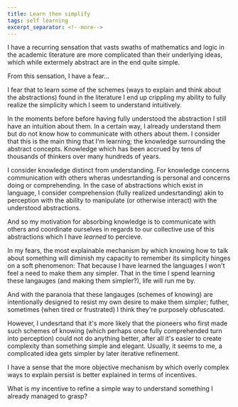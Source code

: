 ```yaml
---
title: Learn then simplify
tags: self learning
excerpt_separator: <!--more-->
---
```



I have a recurring sensation that vasts swaths of mathematics and logic in the academic literature are more complicated than their underlying ideas, which while extermely abstract are in the end quite simple.

From this sensation, I have a fear...  
<!--more-->
I fear that to learn some of the schemes (ways to explain and think about the abstractions) found in the literature I end up crippling my ability to fully realize the simplicity which I seem to understand intuitively.

In the moments before before having fully understood the abstraction I still have an intuition about them. In a certain way, I already understand them but do not know how to communicate with others about them. I consider that this is the main thing that I'm learning; the knowledge surrounding the abstract concepts. Knowledge which has been accrued by tens of thousands of thinkers over many hundreds of years.

I consider knowledge distinct from understanding. For knowledge concerns communication with others wheras undesrtanding is personal and concerns doing or comprehending. In the case of abstractions which exist in language, I consider comprehension (fully realized undesrtanding) akin to perception with the ability to manipulate (or otherwise interact) with the understood abstractions.

And so my motivation for absorbing knowledge is to communicate with others and coordinate ourselves in regards to our collective use of this abstractions which I have _learned_ to percieve.

In my fears, the most explainable mechanism by which knowing how to talk about something will diminish my capacity to remember its simplicity hinges on a soft phenomenon:
That because I have learned the languages I won't feel a need to make them any simpler.
That in the time I spend learning these langauges (and making them simpler?), life will run me by.

And with the paranoia that these langauges (schemes of knowing) are intentionally designed to resist my own desire to make them simpler; futher, sometimes (when tired or frustrated) I think they're purposely obfuscated.

However, I undesrtand that it's more likely that the pioneers who first made such schemes of knowing (which perhaps once fully comprehended turn into perception) could not do anything better, after all it's easier to create complexity than something simple and elegant.
Usually, it seems to me, a complicated idea gets simpler by later iterative refinement.

I have a sense that the more objective mechanism by which overly complex ways to explain persist is better explained in terms of incentives.

What is my incentive to refine a simple way to understand something I already managed to grasp?
